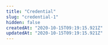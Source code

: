 ```yaml
---
title: "Credential"
slug: "credential-1"
hidden: false
createdAt: "2020-10-15T09:19:15.921Z"
updatedAt: "2020-10-15T09:19:15.921Z"
---
```

